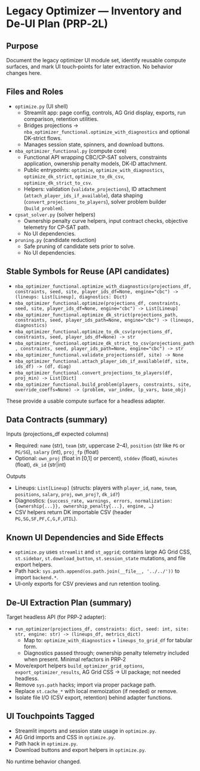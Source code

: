 # Legacy Optimizer — Inventory and De‑UI Plan (PRP‑2L)

## Purpose
Document the legacy optimizer UI module set, identify reusable compute surfaces, and mark UI touch‑points for later extraction. No behavior changes here.

## Files and Roles
- `optimize.py` (UI shell)
  - Streamlit app: page config, controls, AG Grid display, exports, run comparison, retention utilities.
  - Bridges projections → `nba_optimizer_functional.optimize_with_diagnostics` and optional DK‑strict flows.
  - Manages session state, spinners, and download buttons.
- `nba_optimizer_functional.py` (compute core)
  - Functional API wrapping CBC/CP‑SAT solvers, constraints application, ownership penalty models, DK‑ID attachment.
  - Public entrypoints: `optimize`, `optimize_with_diagnostics`, `optimize_dk_strict`, `optimize_to_dk_csv`, `optimize_dk_strict_to_csv`.
  - Helpers: validation (`validate_projections`), ID attachment (`attach_player_ids_if_available`), data shaping (`convert_projections_to_players`), solver problem builder (`build_problem`).
- `cpsat_solver.py` (solver helpers)
  - Ownership penalty curve helpers, input contract checks, objective telemetry for CP‑SAT path.
  - No UI dependencies.
- `pruning.py` (candidate reduction)
  - Safe pruning of candidate sets prior to solve.
  - No UI dependencies.

## Stable Symbols for Reuse (API candidates)
- `nba_optimizer_functional.optimize_with_diagnostics(projections_df, constraints, seed, site, player_ids_df=None, engine="cbc") -> (lineups: List[Lineup], diagnostics: Dict)`
- `nba_optimizer_functional.optimize(projections_df, constraints, seed, site, player_ids_df=None, engine="cbc") -> List[Lineup]`
- `nba_optimizer_functional.optimize_dk_strict(projections_path, constraints, seed, player_ids_path=None, engine="cbc") -> (lineups, diagnostics)`
- `nba_optimizer_functional.optimize_to_dk_csv(projections_df, constraints, seed, player_ids_df=None) -> str`
- `nba_optimizer_functional.optimize_dk_strict_to_csv(projections_path, constraints, seed, player_ids_path=None, engine="cbc") -> str`
- `nba_optimizer_functional.validate_projections(df, site) -> None`
- `nba_optimizer_functional.attach_player_ids_if_available(df, site, ids_df) -> (df, diag)`
- `nba_optimizer_functional.convert_projections_to_players(df, proj_min) -> List[Dict]`
- `nba_optimizer_functional.build_problem(players, constraints, site, override_coeffs=None) -> (problem, var_index, lp_vars, base_obj)`

These provide a usable compute surface for a headless adapter.

## Data Contracts (summary)
Inputs (projections_df expected columns)
- Required: `name` (str), `team` (str, uppercase 2–4), `position` (str like `PG` or `PG/SG`), `salary` (int), `proj_fp` (float)
- Optional: `own_proj` (float in [0,1] or percent), `stddev` (float), `minutes` (float), `dk_id` (str|int)

Outputs
- Lineups: `List[Lineup]` (structs: players with `player_id`, `name`, `team`, `positions`, `salary`, `proj`, `own_proj?`, `dk_id?`)
- Diagnostics: `{success_rate, warnings, errors, normalization: {ownership{...}}, ownership_penalty{...}, engine, …}`
- CSV helpers return DK importable CSV (header `PG,SG,SF,PF,C,G,F,UTIL`).

## Known UI Dependencies and Side Effects
- `optimize.py` uses `streamlit` and `st_aggrid`; contains large AG Grid CSS, `st.sidebar`, `st.download_button`, `st.session_state` mutations, and file export helpers.
- Path hack: `sys.path.append(os.path.join(__file__, '../../'))` to import `backend.*`.
- UI‑only exports for CSV previews and run retention tooling.

## De‑UI Extraction Plan (summary)
Target headless API (for PRP‑2 adapter):
- `run_optimizer(projections_df, constraints: dict, seed: int, site: str, engine: str) -> (lineups_df, metrics_dict)`
  - Map to: `optimize_with_diagnostics` + `lineups_to_grid_df` for tabular form.
  - Diagnostics passed through; ownership penalty telemetry included when present.
Minimal refactors in PRP‑2
- Move/export helpers `build_optimizer_grid_options`, `export_optimizer_results`, AG Grid CSS → UI package; not needed headless.
- Remove `sys.path` hacks; import via proper package path.
- Replace `st.cache_*` with local memoization (if needed) or remove.
- Isolate file I/O (CSV export, retention) behind adapter functions.

## UI Touchpoints Tagged
- Streamlit imports and session state usage in `optimize.py`.
- AG Grid imports and CSS in `optimize.py`.
- Path hack in `optimize.py`.
- Download buttons and export helpers in `optimize.py`.

No runtime behavior changed.

